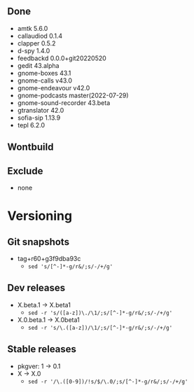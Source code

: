 ## Done
- amtk 5.6.0
- callaudiod 0.1.4
- clapper 0.5.2
- d-spy 1.4.0
- feedbackd 0.0.0+git20220520
- gedit 43.alpha
- gnome-boxes 43.1
- gnome-calls v43.0
- gnome-endeavour v42.0
- gnome-podcasts master(2022-07-29)
- gnome-sound-recorder 43.beta
- gtranslator 42.0
- sofia-sip 1.13.9
- tepl 6.2.0

## Wontbuild

## Exclude
- none

# Versioning
## Git snapshots
* tag+r60+g3f9dba93c
  * `sed 's/[^-]*-g/r&/;s/-/+/g'`

## Dev releases
* X.beta.1 -> X.beta1
  * `sed -r 's/([a-z])\./\1/;s/[^-]*-g/r&/;s/-/+/g'`
* X.0.beta.1 -> X.0beta1
  * `sed -r 's/\.([a-z])/\1/;s/[^-]*-g/r&/;s/-/+/g'`

## Stable releases
* pkgver: 1 -> 0.1
* X -> X.0
  * `sed -r '/\.([0-9])/!s/$/\.0/;s/[^-]*-g/r&/;s/-/+/g'`